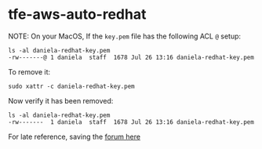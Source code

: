 # tfe-aws-auto-redhat

NOTE: On your MacOS, If the `key.pem` file has the following ACL `@` setup:
```shell
ls -al daniela-redhat-key.pem
-rw-------@ 1 daniela  staff  1678 Jul 26 13:16 daniela-redhat-key.pem
```

To remove it:
```shell
sudo xattr -c daniela-redhat-key.pem
```

Now verify it has been removed:
```shell
ls -al daniela-redhat-key.pem       
-rw-------  1 daniela  staff  1678 Jul 26 13:16 daniela-redhat-key.pem
```

For late reference, saving the [forum here](https://apple.stackexchange.com/questions/42177/what-does-signify-in-unix-file-permissions)
